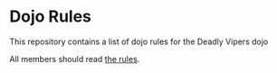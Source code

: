 Dojo Rules
==========

This repository contains a list of dojo rules for the Deadly Vipers dojo

All members should read [the rules](https://github.com/deadlyvipers).

